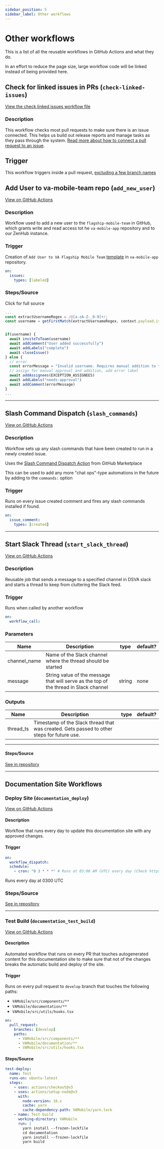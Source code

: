 ```yaml
---
sidebar_position: 5
sidebar_label: Other workflows
---
```

# Other workflows

This is a list of all the reusable workflows in GitHub Actions and what they do.

In an effort to reduce the page size, large workflow code will be linked instead of being provided here.

## Check for linked issues in PRs (`check-linked-issues`)

[View the check linked issues workflow file](https://github.com/department-of-veterans-affairs/va-mobile-app/actions/workflows/check-linked-issues.yml)

### Description

This workflow checks most pull requests to make sure there is an issue connected. This helps us build out release reports and manage tasks as they pass through the system. [Read more about how to connect a pull request to an issue](https://docs.github.com/en/issues/tracking-your-work-with-issues/using-issues/linking-a-pull-request-to-an-issue).

## Trigger

This workflow triggers inside a pull request, [excluding a few branch names](https://github.com/department-of-veterans-affairs/va-mobile-app/actions/workflows/check-linked-issues.yml#L17)

## Add User to va-mobile-team repo (`add_new_user`)

[View on GitHub Actions](https://github.com/department-of-veterans-affairs/va-mobile-app/actions/workflows/add_new_user.yml)

### Description

Workflow used to add a new user to the `flagship-mobile-team` in GitHub, which grants write and read access tot he `va-mobile-app` repository and to our ZenHub instance. 

### Trigger

Creation of `Add User to VA Flagship Mobile Team` [template](https://github.com/department-of-veterans-affairs/va-mobile-app/issues/new/choose) in `va-mobile-app` repository. 

```yaml
on:
  issues:
    types: [labeled]
```

### Steps/Source

 Click for full source

```javascript
...
const extractUsernameRegex = /@[a-zA-Z-_0-9]+/;
const username = getFirstMatch(extractUsernameRegex, context.payload.issue.body).substring(1);


if(username) {
  await inviteToTeam(username)
  await addComment("User added successfully")
  await addLabels("complete")
  await closeIssue()
} else {
  // error
  const errorMessage = "Invalid username. Requires manual addition to team"
  // assign for manual approval and addition, add error label
  await addAssignees(EXCEPTION_ASSIGNEES)
  await addLabels("needs-approval")
  await addComment(errorMessage)
}
...
```



* * *

## Slash Command Dispatch (`slash_commands`)

[View on GitHub Actions](https://github.com/department-of-veterans-affairs/va-mobile-app/actions/workflows/slash_commands.yml)

### Description

Workflow sets up any slash commands that have been created to run in a newly created issue. 

Uses the [Slash Command Dispatch Action](https://github.com/peter-evans/slash-command-dispatch) from GitHub Marketplace

This can be used to add any more "chat ops"-type automations in the future by adding to the `commands:` option

### Trigger

Runs on every issue created comment and fires any slash commands installed if found.

```yaml
on:
  issue_comment:
    types: [created]
```

* * *

## Start Slack Thread (`start_slack_thread`)

[View on GitHub Actions](https://github.com/department-of-veterans-affairs/va-mobile-app/actions/workflows/start_slack_thread.yml)

### Description

Reusable job that sends a message to a specified channel in DSVA slack and starts a thread to keep from cluttering the Slack feed.

### Trigger
Runs when called by another workflow

```yaml
on:
  workflow_call:
```

### Parameters

| Name         | Description                                                                           | type   | default? |
| ------------ | ------------------------------------------------------------------------------------- | ------ | -------- |
| channel_name | Name of the Slack channel where the thread should be started                          |        |          |
| message      | String value of the message that will serve as the top of the thread in Slack channel | string | none     |

### Outputs

| Name      | Description                                                                                | type | default? |
| --------- | ------------------------------------------------------------------------------------------ | ---- | -------- |
| thread_ts | Timestamp of the Slack thread that was created. Gets passed to other steps for future use. |      |          |

* * *


#### Steps/Source

[See in repository](https://github.com/department-of-veterans-affairs/va-mobile-app/blob/develop/.github/workflows/update_testrail_run.yml)

* * *

## Documentation Site Workflows

### Deploy Site (`documentation_deploy`)

[View on GitHub Actions](https://github.com/department-of-veterans-affairs/va-mobile-app/actions/workflows/documentation_deploy.yml)

#### Description

Workflow that runs every day to update this documentation site with any approved changes.

#### Trigger

```yaml
on:
  workflow_dispatch:
  schedule:
    - cron: "0 3 * * *" # Runs at 03:00 AM (UTC) every day (Check https://crontab.guru/)
```

Runs every day at 0300 UTC

### Steps/Source

[See in repository](https://github.com/department-of-veterans-affairs/va-mobile-app/blob/develop/.github/workflows/documentation_deploy.yml)

* * *

### Test Build (`documentation_test_build`)

[View on GitHub Actions](https://github.com/department-of-veterans-affairs/va-mobile-app/actions/workflows/documentation_test_build.yml)

#### Description

Automated workflow that runs on every PR that touches autogenerated content for this documentation site to make sure that not of the changes breaks the automatic build and deploy of the site. 

#### Trigger

Runs on every pull request to `develop` branch that touches the following paths:

-   `VAMobile/src/components/**`
-   `VAMobile/documentation/**`
-   `VAMobile/src/utils/hooks.tsx`

```yaml
on:
  pull_request:
    branches: [develop]
    paths: 
      - VAMobile/src/components/**
      - VAMobile/documentation/**
      - VAMobile/src/utils/hooks.tsx
```

#### Steps/Source

```yaml
test-deploy:
  name: Test
  runs-on: ubuntu-latest
  steps:
    - uses: actions/checkout@v3
    - uses: actions/setup-node@v3
      with:
        node-version: 16.x
        cache: yarn
        cache-dependency-path: VAMobile/yarn.lock
    - name: Test build
      working-directory: VAMobile
      run: |
        yarn install --frozen-lockfile
        cd documentation
        yarn install --frozen-lockfile
        yarn build
```
